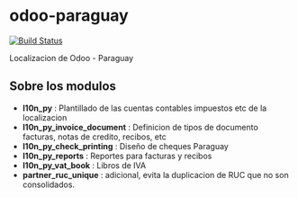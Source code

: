 # odoo-paraguay

[![Build Status](https://travis-ci.com/jobiols/odoo-paraguay.svg?token=77F3WzCbdXWpLDSsuTxX&branch=13.0)](https://travis-ci.com/jobiols/odoo-paraguay)

Localizacion de Odoo - Paraguay

## Sobre los modulos

- **l10n_py** : Plantillado de las cuentas contables impuestos etc de la localizacion
- **l10n_py_invoice_document** : Definicion de tipos de documento facturas, notas de credito, recibos, etc
- **l10n_py_check_printing** : Diseño de cheques Paraguay
- **l10n_py_reports** : Reportes para facturas y recibos
- **l10n_py_vat_book** : Libros de IVA
- **partner_ruc_unique** : adicional, evita la duplicacion de RUC que no son consolidados.
